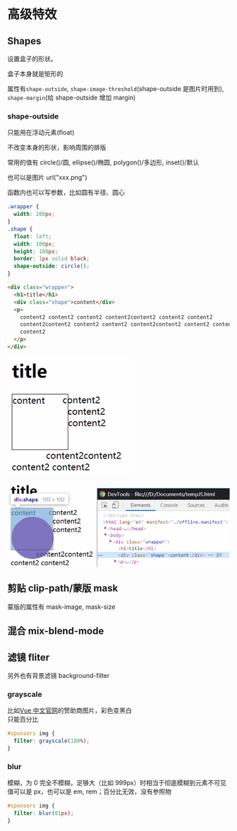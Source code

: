 # 高级特效

## Shapes

设置盒子的形状。

盒子本身就是矩形的

属性有`shape-outside`, `shape-image-threshold`(shape-outside 是图片时用到),
`shape-margin`(给 shape-outside 增加 margin)

### shape-outside

只能用在浮动元素(float)

不改变本身的形状，影响周围的排版

常用的值有 circle()/圆, ellipse()/椭圆, polygon()/多边形, inset()/默认

也可以是图片 url("xxx.png")

函数内也可以写参数，比如圆有半径、圆心

```css
.wrapper {
  width: 200px;
}
.shape {
  float: left;
  width: 100px;
  height: 100px;
  border: 1px solid black;
  shape-outside: circle();
}
```

```html
<div class="wrapper">
  <h1>title</h1>
  <div class="shape">content</div>
  <p>
    content2 content2 content2 content2content2 content2 content2
    content2content2 content2 content2 content2content2 content2 content2
    content2
  </p>
</div>
```

![普通](../images/f658f7b308d50e38b6aa58666d2d451c.png)

![shape](../images/e762acbb31958a74cd9dfe236f4ea7cc.png)

## 剪贴 clip-path/蒙版 mask

蒙版的属性有 mask-image, mask-size

## 混合 mix-blend-mode

## 滤镜 fliter

另外也有背景滤镜 background-filter

### grayscale

比如[Vue 中文官网](https://cn.vuejs.org/)的赞助商图片，彩色变黑白  
只能百分比

```css
#sponsors img {
  filter: grayscale(100%);
}
```

### blur

模糊，为 0 完全不模糊，足够大（比如 999px）时相当于彻底模糊到元素不可见  
值可以是 px，也可以是 em, rem；百分比无效，没有参照物

```css
#sponsors img {
  filter: blur(81px);
}
```

